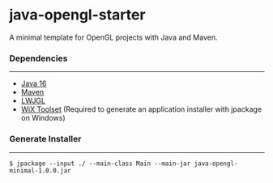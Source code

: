 # java-opengl-starter

A minimal template for OpenGL projects with Java and Maven.

### Dependencies
---

- [Java 16][1]
- [Maven][2]
- [LWJGL][3]
- [WiX Toolset][4] (Required to generate an application installer with jpackage on Windows)

### Generate Installer
---

```
$ jpackage --input ./ --main-class Main --main-jar java-opengl-minimal-1.0.0.jar
```

[1]:https://adoptopenjdk.net/?variant=openjdk16&jvmVariant=hotspot
[2]:https://maven.apache.org
[3]:https://www.lwjgl.org/
[4]:https://wixtoolset.org/ 
